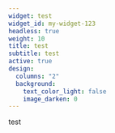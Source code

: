 ```yaml
---
widget: test
widget_id: my-widget-123
headless: true
weight: 10
title: test
subtitle: test
active: true
design:
  columns: "2"
  background:
    text_color_light: false
    image_darken: 0
---
```

test